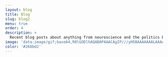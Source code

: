 ```yaml
---
layout: blog
title: Blog
slug: blog2
menu: true
order: 4
description: > 
  Recent blog posts about anything from neuroscience and the politics behind, M/EEG, R to cute cat videos
image: 'data:image/gif;base64,R0lGODlhAQABAPAAACAgIP///yH5BAAAAAAALAAAAAABAAEAAAICRAEAOw=='
color: '#268bd2'
---
```

